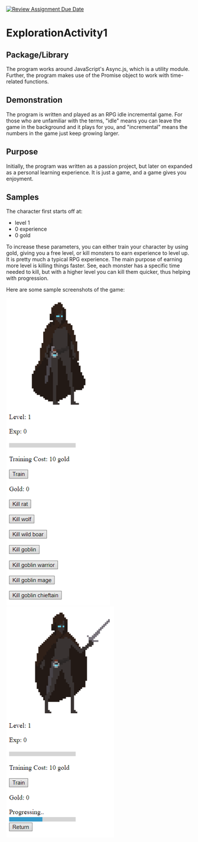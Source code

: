 [![Review Assignment Due Date](https://classroom.github.com/assets/deadline-readme-button-24ddc0f5d75046c5622901739e7c5dd533143b0c8e959d652212380cedb1ea36.svg)](https://classroom.github.com/a/oB7VDeFN)
# ExplorationActivity1
## Package/Library
The program works around JavaScript's Async.js, which is a utility module. Further, the program makes use of the Promise object to work with time-related functions.
## Demonstration
The program is written and played as an RPG idle incremental game. For those who are unfamiliar with the terms, "idle" means you can leave the game in the background and it plays for you, and "incremental" means the numbers in the game just keep growing larger.
## Purpose
Initially, the program was written as a passion project, but later on expanded as a personal learning experience. It is just a game, and a game gives you enjoyment.
## Samples
The character first starts off at:
- level 1
- 0 experience
- 0 gold

To increase these parameters, you can either train your character by using gold, giving you a free level, or kill monsters to earn experience to level up. It is pretty much a typical RPG experience.
The main purpose of earning more level is killing things faster. See, each monster has a specific time needed to kill, but with a higher level you can kill them quicker, thus helping with progression.

Here are some sample screenshots of the game:

![idle](idle.png)
![progressing](progressing.png)

